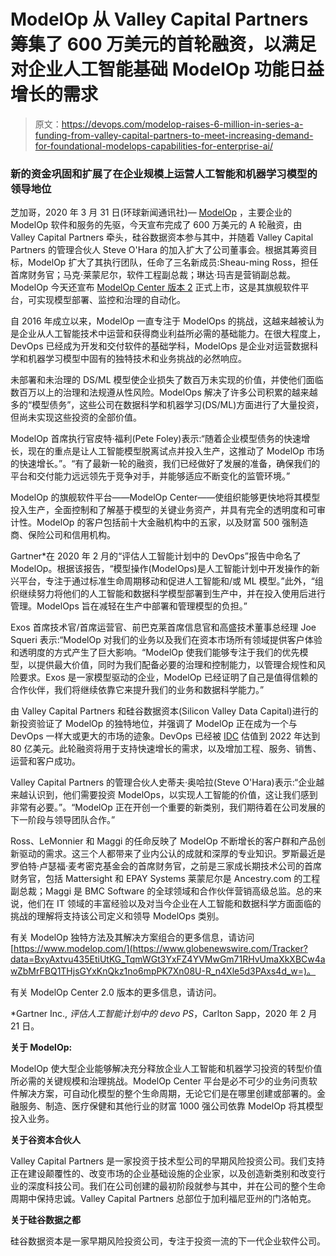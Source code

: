 # ModelOp 从 Valley Capital Partners 筹集了 600 万美元的首轮融资，以满足对企业人工智能基础 ModelOp 功能日益增长的需求

> 原文：<https://devops.com/modelop-raises-6-million-in-series-a-funding-from-valley-capital-partners-to-meet-increasing-demand-for-foundational-modelops-capabilities-for-enterprise-ai/>

### 新的资金巩固和扩展了在企业规模上运营人工智能和机器学习模型的领导地位

芝加哥，2020 年 3 月 31 日(环球新闻通讯社)— [ModelOp](https://www.globenewswire.com/Tracker?data=-bFvz6eYTXr3A9UtoQJ7BebxKZnZkoeafU-keSuMe5O2wHKhxNnCdwl4gIYU_VWAk4yE-4ejXiZTDM98iLXh6A==) ，主要企业的 ModelOp 软件和服务的先驱，今天宣布完成了 600 万美元的 A 轮融资，由 Valley Capital Partners 牵头，硅谷数据资本参与其中，并随着 Valley Capital Partners 的管理合伙人 Steve O'Hara 的加入扩大了公司董事会。根据其筹资目标，ModelOp 扩大了其执行团队，任命了三名新成员:Sheau-ming Ross，担任首席财务官；马克·莱蒙尼尔，软件工程副总裁；琳达·玛吉是营销副总裁。ModelOp 今天还宣布 [ModelOp Center 版本 2](https://www.globenewswire.com/Tracker?data=-bFvz6eYTXr3A9UtoQJ7BSVyxShjtxuGkbSXc-PThgh_Ok5v-fcd50_TH3ABaSQeo8CvyKczU0UYVJvlKPEGhLtSiRvaAU47Dpn5RJTEr3BILkJck8iPssukf0weGLgKAw20Mp_TS89cFNnB64C3Pg==) 正式上市，这是其旗舰软件平台，可实现模型部署、监控和治理的自动化。

自 2016 年成立以来，ModelOp 一直专注于 ModelOps 的挑战，这越来越被认为是企业从人工智能技术中运营和获得商业利益所必需的基础能力。在很大程度上，DevOps 已经成为开发和交付软件的基础学科，ModelOps 是企业对运营数据科学和机器学习模型中固有的独特技术和业务挑战的必然响应。

未部署和未治理的 DS/ML 模型使企业损失了数百万未实现的价值，并使他们面临数百万以上的治理和法规遵从性风险。ModelOps 解决了许多公司积累的越来越多的“模型债务”，这些公司在数据科学和机器学习(DS/ML)方面进行了大量投资，但尚未实现这些投资的全部价值。

ModelOp 首席执行官皮特·福利(Pete Foley)表示:“随着企业模型债务的快速增长，现在的重点是让人工智能模型脱离试点并投入生产，这推动了 ModelOp 市场的快速增长。”。“有了最新一轮的融资，我们已经做好了发展的准备，确保我们的平台和交付能力远远领先于竞争对手，并能够适应不断变化的监管环境。”

ModelOp 的旗舰软件平台——ModelOp Center——使组织能够更快地将其模型投入生产，全面控制和了解基于模型的关键业务资产，并具有完全的透明度和可审计性。ModelOp 的客户包括前十大金融机构中的五家，以及财富 500 强制造商、保险公司和信用机构。

Gartner*在 2020 年 2 月的“评估人工智能计划中的 DevOps”报告中命名了 ModelOp。根据该报告，“模型操作(ModelOps)是人工智能计划中开发操作的新兴平台，专注于通过标准生命周期移动和促进人工智能和/或 ML 模型。”此外，“组织继续努力将他们的人工智能和数据科学模型部署到生产中，并在投入使用后进行管理。ModelOps 旨在减轻在生产中部署和管理模型的负担。”

Exos 首席技术官/首席运营官、前巴克莱首席信息官和高盛技术董事总经理 Joe Squeri 表示:“ModelOp 对我们的业务以及我们在资本市场所有领域提供客户体验和透明度的方式产生了巨大影响。“ModelOp 使我们能够专注于我们的优先模型，以提供最大价值，同时为我们配备必要的治理和控制能力，以管理合规性和风险要求。Exos 是一家模型驱动的企业，ModelOp 已经证明了自己是值得信赖的合作伙伴，我们将继续依靠它来提升我们的业务和数据科学能力。”

由 Valley Capital Partners 和硅谷数据资本(Silicon Valley Data Capital)进行的新投资验证了 ModelOp 的独特地位，并强调了 ModelOp 正在成为一个与 DevOps 一样大或更大的市场的迹象。DevOps 已经被 [IDC](https://www.globenewswire.com/Tracker?data=-vNKxVKZYa9MDVsyIFaVK6e4lJCVrDSDjkMXbKdVcbpkVYtcjbS_w8ZLDnPrnLC_KcrY6Edj3Y-pcr2BbARluYxEPGgIbKf-SwzR6fIjlZvQOvnSnqN2EvqnRX3tyFjgElrL6tsmKXjuaFbrzWjcY3S48pykccr5bL_Hw73UPHM=) 估值到 2022 年达到 80 亿美元。此轮融资将用于支持快速增长的需求，以及增加工程、服务、销售、运营和客户成功。

Valley Capital Partners 的管理合伙人史蒂夫·奥哈拉(Steve O'Hara)表示:“企业越来越认识到，他们需要投资 ModelOps，以实现人工智能的价值，这让我们感到非常有必要。”。“ModelOp 正在开创一个重要的新类别，我们期待着在公司发展的下一阶段与领导团队合作。”

Ross、LeMonnier 和 Maggi 的任命反映了 ModelOp 不断增长的客户群和产品创新驱动的需求。这三个人都带来了业内公认的成就和深厚的专业知识。罗斯最近是罗伯特·卢瑟福·麦考密克基金会的首席财务官，之前是三家成长期技术公司的首席财务官，包括 Mattersight 和 EPAY Systems 莱蒙尼尔是 Ancestry.com 的工程副总裁；Maggi 是 BMC Software 的全球领域和合作伙伴营销高级总监。总的来说，他们在 IT 领域的丰富经验以及对当今企业在人工智能和数据科学方面面临的挑战的理解将支持该公司定义和领导 ModelOps 类别。

有关 ModelOp 独特方法及其解决方案组合的更多信息，请访问[https://www.modelop.com/](https://www.globenewswire.com/Tracker?data=BxyAxtvu435EtiUtKG_TqmWGt3YxFZ4YVMwGm71RHvUmaXkXBCw4awZbMrFBQ1THjsGYxKnQkz1no6mpPK7Xn08U-R_n4Xle5d3PAxs4d_w=)。

有关 ModelOp Center 2.0 版本的更多信息，请访问。

*Gartner Inc., *评估人工智能计划中的 devo PS*，Carlton Sapp，2020 年 2 月 21 日。

**关于 ModelOp:**

ModelOp 使大型企业能够解决充分释放企业人工智能和机器学习投资的转型价值所必需的关键规模和治理挑战。ModelOp Center 平台是必不可少的业务问责软件解决方案，可自动化模型的整个生命周期，无论它们是在哪里创建或部署的。金融服务、制造、医疗保健和其他行业的财富 1000 强公司依靠 ModelOp 将其模型投入业务。

**关于谷资本合伙人**

Valley Capital Partners 是一家投资于技术型公司的早期风险投资公司。我们支持正在建设颠覆性的、改变市场的企业基础设施的企业家，以及创造新类别和改变行业的深度科技公司。我们在公司创建的最初阶段就参与其中，并在公司的整个生命周期中保持忠诚。Valley Capital Partners 总部位于加利福尼亚州的门洛帕克。

**关于硅谷数据之都**

硅谷数据资本是一家早期风险投资公司，专注于投资一流的下一代企业软件公司。